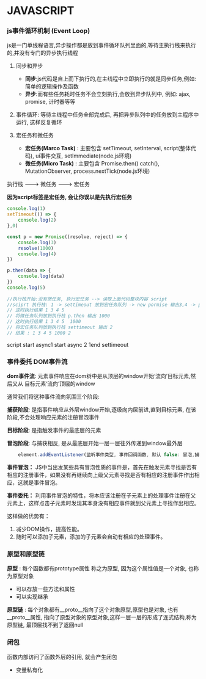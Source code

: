 # JAVASCRIPT

### js事件循环机制 (Event Loop)
js是一门单线程语言,异步操作都是放到事件循环队列里面的,等待主执行栈来执行的,并没有专门的异步执行线程
1. 同步和异步
    - **同步**:js代码是自上而下执行的,在主线程中立即执行的就是同步任务,例如: 简单的逻辑操作及函数
    - **异步**:而有些任务耗时任务不会立刻执行,会放到异步队列中, 例如: ajax, promise, 计时器等等

2. 事件循环: 等待主线程中任务全部完成后, 再把异步队列中的任务放到主程序中运行, 这样反复循环

3. 宏任务和微任务
    - **宏任务(Marco Task)** : 主要包含 setTimeout, setInterval, script(整体代码), ui事件交互, setImmediate(node.js环境)
    - **微任务(Micro Task)** : 主要包含 Promise.then() catch(), MutationObserver, process.nextTick(node.js环境)

执行栈 ---> 微任务 ---> 宏任务

**因为script标签是宏任务, 会让你误以是先执行宏任务**

```js
console.log(1)
setTimeout(() => {
    console.log(2)
},0)

const p = new Promise((resolve, reject) => {
    console.log(3)
    resolve(1000)
    console.log(4)
})

p.then(data => {
    console.log(data)
})
console.log(5)
 
//执行栈开始:没有微任务, 执行宏任务 --> 读取上面代码整块内容 script
//sciprt 执行栈: 1 -> settimeout 放到宏任务队列 -> new pormise 输出3,4 -> p.then() 放到微任务 -> 5
// 这时执行结果 1 3 4 5
// 将微任务队列放到执行栈 p.then 输出 1000
// 这时执行结果 1 3 4 5  1000
// 将宏任务队列放到执行栈 settimeout 输出 2
// 结果 : 1 3 4 5 1000 2   
```
script start 
async1 start
async 2
1end
settimeout

### 事件委托 DOM事件流
**dom事件流**: 元素事件响应在dom树中是从顶层的window开始‘流向’目标元素,然后又从 目标元素‘流向’顶层的window

通常我们将这种事件流向氛围三个阶段:

 **捕获阶段**: 是指事件响应从外层window开始,逐级向内层前进,直到目标元素, 在该阶段,不会处理响应元素的注册冒泡事件

 **目标阶段**: 是指触发事件的最底层的元素

 **冒泡阶段**: 与捕获相反, 是从最底层开始一层一层往外传递到window最外层

```js
    element.addEventListener(监听事件类型, 事件回调函数, 默认 false: 冒泡,捕获:true)
```
**事件冒泡：**
JS中当出发某些具有冒泡性质的事件是，首先在触发元素寻找是否有相应的注册事件，如果没有再继续向上级父元素寻找是否有相应的注册事件作出相应，这就是事件冒泡。

**事件委托：**
利用事件冒泡的特性，将本应该注册在子元素上的处理事件注册在父元素上，这样点击子元素时发现其本身没有相应事件就到父元素上寻找作出相应。

这样做的优势有：
1. 减少DOM操作，提高性能。
2. 随时可以添加子元素，添加的子元素会自动有相应的处理事件。


### 原型和原型链
**原型** : 每个函数都有prototype属性 称之为原型, 因为这个属性值是一个对象, 也称为原型对象

- 可以存放一些方法和属性
- 可以实现继承

**原型链** : 每个对象都有__proto__指向了这个对象原型,原型也是对象, 也有__proto__属性, 指向了原型对象的原型对象,这样一层一层的形成了连式结构,称为原型链, 最顶层找不到了返回null

### 闭包
函数内部访问了函数外层的引用, 就会产生闭包
- 变量私有化